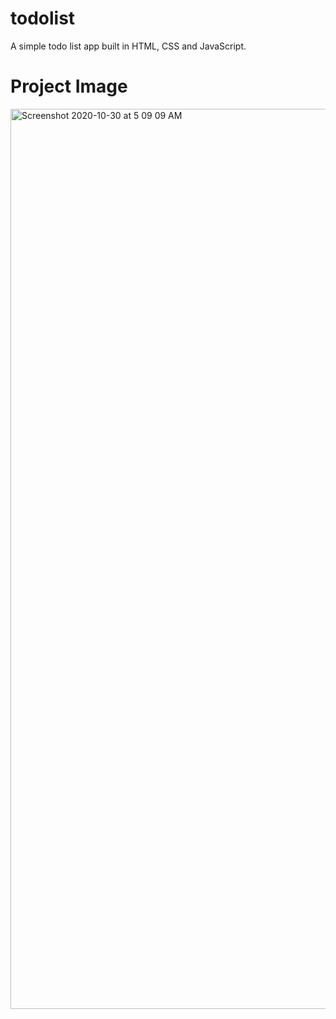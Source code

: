 # todolist
A simple todo list app built in HTML, CSS and JavaScript.


# Project Image
<img width="1440" alt="Screenshot 2020-10-30 at 5 09 09 AM" src="https://user-images.githubusercontent.com/54317009/97643627-4322a200-1a6e-11eb-9a26-c55e0b0da08d.png">
